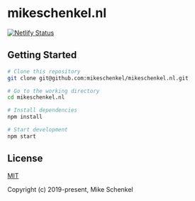 # mikeschenkel.nl

[![Netlify Status](https://api.netlify.com/api/v1/badges/50c00dc1-dd93-4343-afb8-305ce1fefbcd/deploy-status)](https://app.netlify.com/sites/mikeschenkel/deploys)

## Getting Started

```bash
# Clone this repository
git clone git@github.com:mikeschenkel/mikeschenkel.nl.git

# Go to the working directory
cd mikeschenkel.nl

# Install dependencies
npm install

# Start development
npm start
```

## License

[MIT](https://github.com/mikeschenkel/mikeschenkel.nl/blob/master/LICENSE.md)

Copyright (c) 2019-present, Mike Schenkel